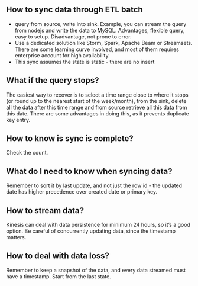 ## How to sync data through ETL batch

- query from source, write into sink. Example, you can stream the query from nodejs and write the data to MySQL. Advantages, flexible query, easy to setup. Disadvantage, not prone to error.
- Use a dedicated solution like Storm, Spark, Apache Beam or Streamsets. There are some learning curve involved, and most of them requires enterprise account for high availability. 
- This sync assumes the state is static - there are no insert 

## What if the query stops?
 The easiest way to recover is to select a time range close to where it stops (or round up to the nearest start of the week/month), from the sink, delete all the data after this time range and from source retrieve all this data from this date. There are some advantages in doing this, as it prevents duplicate key entry. 

## How to know is sync is complete? 
Check the count.

## What do I need to know when syncing data?
Remember to sort it by last update, and not just the row id - the updated date has higher precedence over created date or primary key.

## How to stream data?
Kinesis can deal with data persistence for minimum 24 hours, so it’s a good option. Be careful of concurrently updating data, since the timestamp matters. 

## How to deal with data loss?
Remember to keep a snapshot of the data, and every data streamed must have a timestamp. Start from the last state. 
